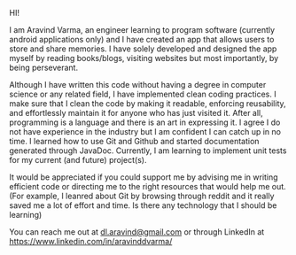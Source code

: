 HI!

I am Aravind Varma, an engineer learning to program software (currently android applications only) and I have created an app that allows users to store and share memories. I have solely developed and designed the app myself by reading books/blogs, visiting websites but most importantly, by being perseverant.

Although I have written this code without having a degree in computer science or any related field, I have implemented clean coding practices. I make sure that I clean the code by making it readable, enforcing reusability, and effortlessly maintain it for anyone who has just visited it. After all, programming is a language and there is an art in expressing it. I agree I do not have experience in the industry but I am confident I can catch up in no time. I learned how to use Git and Github and started documentation generated through JavaDoc. Currently, I am learning to implement unit tests for my current (and future) project(s).

It would be appreciated if you could support me by advising me in writing efficient code or directing me to the right resources that would help me out. (For example, I leanred about Git by browsing through reddit and it really saved me a lot of effort and time. Is there any technology that I should be learning)

You can reach me out at dl.aravind@gmail.com or through LinkedIn at https://www.linkedin.com/in/aravinddvarma/
